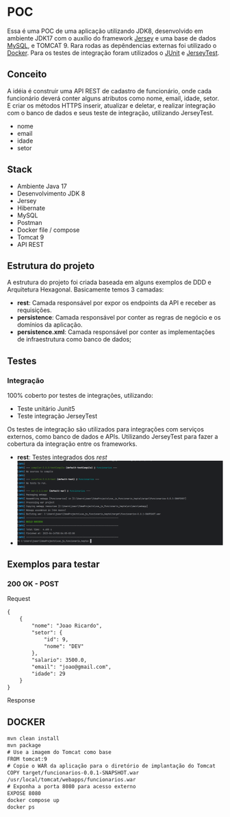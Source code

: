# POC
Essa é uma POC de uma aplicação utilizando JDK8, desenvolvido em ambiente JDK17 com o auxílio do framework [Jersey](https://eclipse-ee4j.github.io/jersey/) e uma base
de dados [MySQL](https://www.mysql.com/), e TOMCAT 9. Rara rodas as depêndencias externas foi utilizado o [Docker](https://www.docker.com/). Para os testes de integração foram utilizados o [JUnit](https://junit.org/junit5/) e [JerseyTest](https://eclipse-ee4j.github.io/jersey/).

## Conceito
A idéia é construir uma API REST de cadastro de funcionário, onde cada funcionário deverá conter alguns atributos como nome, email, idade, setor. E criar os métodos HTTPS inserir, atualizar e deletar, e realizar integração com o banco de dados e seus teste de integração, utilizando JerseyTest.
- nome
- email
- idade
- setor

## Stack
- Ambiente Java 17
- Desenvolvimento JDK 8
- Jersey
- Hibernate 
- MySQL
- Postman
- Docker file / compose
- Tomcat 9
- API REST

## Estrutura do projeto
A estrutura do projeto foi criada baseada em alguns exemplos de DDD e Arquitetura Hexagonal.
Basicamente temos 3 camadas:
* **rest**: Camada responsável por expor os endpoints da API e receber as requisições.
* **persistence**: Camada responsável por conter as regras de negócio e os domínios da aplicação.
* **persistence.xml**: Camada responsável por conter as implementações de infraestrutura como banco de dados;

## Testes
### Integração
100% coberto por testes de integrações, utilizando:
- Teste unitário Junit5
- Teste integração JerseyTest

Os testes de integração são utilizados para integrações com serviços externos, como banco de dados e APIs. Utilizando JerseyTest para fazer a cobertura da integração entre os frameworks.
- **rest**: Testes integrados dos *rest*
- ![img.png](img.png)

## Exemplos para testar
### 200 OK - POST
Request
```
{
    {
        "nome": "Joao Ricardo",
        "setor": {
            "id": 9,
            "nome": "DEV"
        },
        "salario": 3500.0,
        "email": "joao@gmail.com",
        "idade": 29
    }
}
```

Response


## DOCKER
```
mvn clean install
mvn package
# Use a imagem do Tomcat como base
FROM tomcat:9
# Copie o WAR da aplicação para o diretório de implantação do Tomcat
COPY target/funcionarios-0.0.1-SNAPSHOT.war /usr/local/tomcat/webapps/funcionarios.war
# Exponha a porta 8080 para acesso externo
EXPOSE 8080
docker compose up
docker ps
```